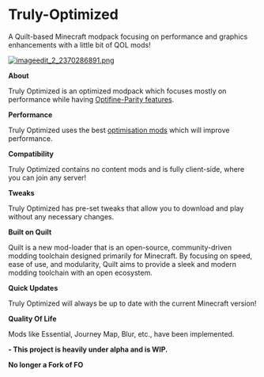 # Truly-Optimized
A Quilt-based Minecraft modpack focusing on performance and graphics enhancements with a little bit of QOL mods!

[![imageedit_2_2370286891.png](https://cdn.jsdelivr.net/gh/Owl81001/Truly-Optimized-Quilt-@main/imageedit_2_2370286891.png)](https://quiltmc.org/en/)

**About**

Truly Optimized is an optimized modpack which focuses mostly on performance while having [Optifine-Parity features](https://lambdaurora.dev/optifine_alternatives/).

**Performance**

Truly Optimized uses the best [optimisation mods](https://github.com/TheUsefulLists/UsefulMods) which will improve performance.

**Compatibility**

Truly Optimized contains no content mods and is fully client-side, where you can join any server!

**Tweaks**

Truly Optimized has pre-set tweaks that allow you to download and play without any necessary changes.

**Built on Quilt**

Quilt is a new mod-loader that is an open-source, community-driven modding toolchain designed primarily for Minecraft. By focusing on speed, ease of use, and modularity, Quilt aims to provide a sleek and modern modding toolchain with an open ecosystem.

**Quick Updates**

Truly Optimized will always be up to date with the current Minecraft version!

**Quality Of Life**

Mods like Essential, Journey Map, Blur, etc., have been implemented.

**- This project is heavily under alpha and is WIP.**

**No longer a Fork of FO**
